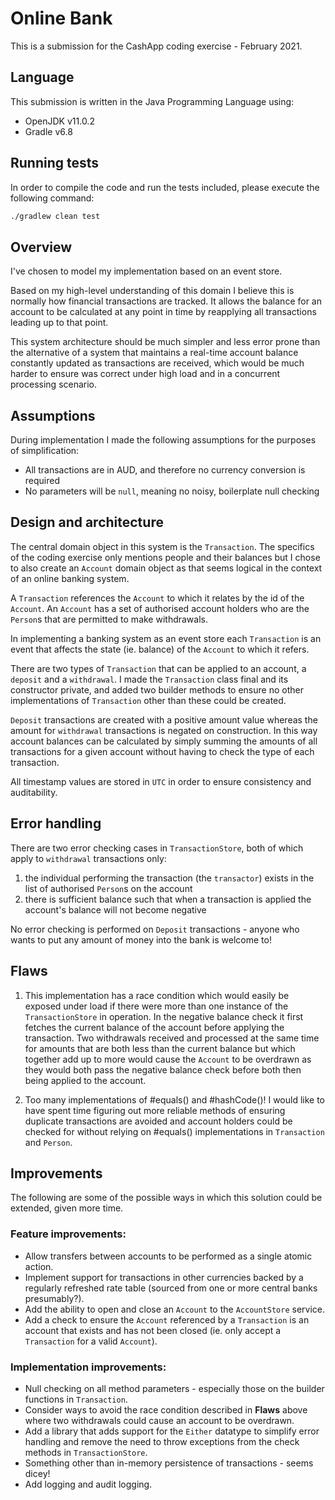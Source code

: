 # Online Bank

This is a submission for the CashApp coding exercise - February 2021.

## Language

This submission is written in the Java Programming Language using:

- OpenJDK v11.0.2
- Gradle v6.8


## Running tests

In order to compile the code and run the tests included, please execute the following command:

``` sh
./gradlew clean test
```

## Overview

I've chosen to model my implementation based on an event store.

Based on my high-level understanding of this domain I believe this is normally how financial transactions are tracked.
It allows the balance for an account to be calculated at any point in time by reapplying all transactions leading
up to that point.

This system architecture should be much simpler and less error prone than the alternative of a system that maintains
a real-time account balance constantly updated as transactions are received, which would be much harder to ensure was
correct under high load and in a concurrent processing scenario.


## Assumptions

During implementation I made the following assumptions for the purposes of simplification:

* All transactions are in AUD, and therefore no currency conversion is required
* No parameters will be `null`, meaning no noisy, boilerplate null checking


## Design and architecture

The central domain object in this system is the `Transaction`.  The specifics of the coding exercise only mentions
people and their balances but I chose to also create an `Account` domain object as that seems logical in the context
of an online banking system.

A `Transaction` references the `Account` to which it relates by the id of the `Account`.
An `Account` has a set of authorised account holders who are the `Person`s that are permitted to make withdrawals.

In implementing a banking system as an event store each `Transaction` is an event that affects the state (ie. balance)
of the `Account` to which it refers.

There are two types of `Transaction` that can be applied to an account, a `deposit` and a `withdrawal`.
I made the `Transaction` class final and its constructor private, and added two builder methods to ensure no other
implementations of `Transaction` other than these could be created.

`Deposit` transactions are created with a positive amount value whereas the amount for `withdrawal` transactions
is negated on construction.  In this way account balances can be calculated by simply summing the amounts of all
transactions for a given account without having to check the type of each transaction.

All timestamp values are stored in `UTC` in order to ensure consistency and auditability.


## Error handling

There are two error checking cases in `TransactionStore`, both of which apply to `withdrawal` transactions only:
1) the individual performing the transaction (the `transactor`) exists in the list of authorised `Person`s on the account
2) there is sufficient balance such that when a transaction is applied the account's balance will not become negative

No error checking is performed on `Deposit` transactions - anyone who wants to put any amount of money into the bank
is welcome to!


## Flaws

1) This implementation has a race condition which would easily be exposed under load if there were more than one
   instance of the `TransactionStore` in operation.
   In the negative balance check it first fetches the current balance of the account before applying the transaction.
   Two withdrawals received and processed at the same time for amounts that are both less than the current balance
   but which together add up to more would cause the `Account` to be overdrawn as they would both pass the negative
   balance check before both then being applied to the account.

2) Too many implementations of #equals() and #hashCode()!
   I would like to have spent time figuring out more reliable methods of ensuring duplicate transactions are avoided
   and account holders could be checked for without relying on #equals() implementations in `Transaction` and `Person`.


## Improvements

The following are some of the possible ways in which this solution could be extended, given more time.

### Feature improvements:

* Allow transfers between accounts to be performed as a single atomic action.
* Implement support for transactions in other currencies backed by a regularly refreshed rate table
  (sourced from one or more central banks presumably?).
* Add the ability to open and close an `Account` to the `AccountStore` service.
* Add a check to ensure the `Account` referenced by a `Transaction` is an account that exists
  and has not been closed (ie. only accept a `Transaction` for a valid `Account`).

### Implementation improvements:

* Null checking on all method parameters - especially those on the builder functions in `Transaction`.
* Consider ways to avoid the race condition described in **Flaws** above where two withdrawals could cause an account
  to be overdrawn.
* Add a library that adds support for the `Either` datatype to simplify error handling and remove the need to throw
  exceptions from the check methods in `TransactionStore`.
* Something other than in-memory persistence of transactions - seems dicey!
* Add logging and audit logging.
